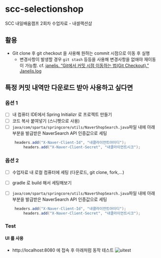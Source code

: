 # scc-selectionshop

SCC 내일배움캠프 2회차 수업자료 - 내셀랙션샵

## 활용

- Git clone 후 git checkout 을 사용해 원하는 commit 시점으로 이동 후 실행
  - 변경사항이 발생할 경우 `git stash` 등등을 사용해 변경사항을 없애야 재이동이 가능함.
    cf. [janeljs. “Git에서 커밋 시점 이동하는 법(Git Checkout).” Janeljs.log](https://velog.io/@janeljs/git-2)

## 특정 커밋 내역만 다운로드 받아 사용하고 싶다면

### 옵션 1

- [ ] 내 컴퓨터 IDE에서 Spring Initializr 로 프로젝트 만들기
- [ ] 코드 복사 붙여넣기 (스니펫으로 사용)
- [ ] `java/com/sparta/springcore/utils/NaverShopSearch.java`파일 내에 아래 부분을 발급받은 NaverSearch API 인증값으로 세팅
   ```java
   	headers.add("X-Naver-Client-Id", "내클라이언트아이디");
		headers.add("X-Naver-Client-Secret", "내클라이언트시크");
   ```

### 옵션 2
- [ ] 수업자료 내 로컬 컴퓨터에 세팅 (다운로드, git clone, fork,...)
- [ ] gradle 로 build 해서 세팅해보기
- [ ] `java/com/sparta/springcore/utils/NaverShopSearch.java`파일 내에 아래 부분을 발급받은 NaverSearch API 인증값으로 세팅
   ```java
   	headers.add("X-Naver-Client-Id", "내클라이언트아이디");
		headers.add("X-Naver-Client-Secret", "내클라이언트시크");
   ```


### Test
#### UI 를 사용
- http://localhost:8080 에 접속 후 아래처럼 동작 테스트
![uitest](https://user-images.githubusercontent.com/81408668/140886411-5b9f1c98-e785-4fdd-8e14-3645705f9676.gif)

